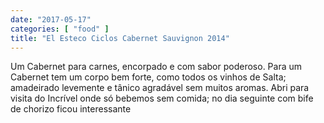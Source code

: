 ```yaml
---
date: "2017-05-17"
categories: [ "food" ]
title: "El Esteco Ciclos Cabernet Sauvignon 2014"
---
```

Um Cabernet para carnes, encorpado e com sabor poderoso. Para um Cabernet tem um corpo bem forte, como todos os vinhos de Salta; amadeirado levemente e tânico agradável sem muitos aromas. Abri para visita do Incrível onde só bebemos sem comida; no dia seguinte com bife de chorizo ficou interessante
